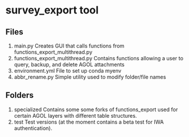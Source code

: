 # survey_export tool

## Files
1. main.py
Creates GUI that calls functions from functions_export_multithread.py
2. functions_export_multithread.py
Contains functions allowing a user to query, backup, and delete AGOL attachments
3. environment.yml
File to set up conda myenv
4. abbr_rename.py
Simple utility used to modify folder/file names

## Folders
1. specialized
Contains some some forks of functions_export used for certain AGOL layers with different table structures.
2. test
Test versions (at the moment contains a beta test for IWA authentication).
